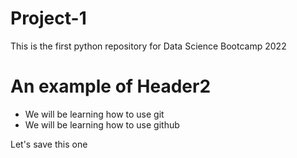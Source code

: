 # Project-1

This is the first python repository for Data Science Bootcamp 2022

# An example of Header2

- We will be learning how to use git 
- We will be learning how to use github

Let's save this one
